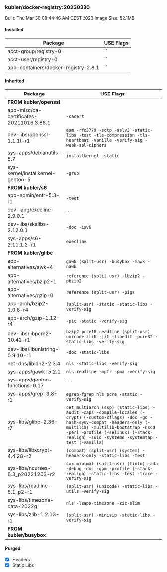 ### kubler/docker-registry:20230330

Built: Thu Mar 30 08:44:46 AM CEST 2023
Image Size: 52.1MB

#### Installed
Package | USE Flags
--------|----------
acct-group/registry-0 | ``
acct-user/registry-0 | ``
app-containers/docker-registry-2.8.1 | ``
#### Inherited
Package | USE Flags
--------|----------
**FROM kubler/openssl** |
app-misc/ca-certificates-20211016.3.88.1 | `-cacert`
dev-libs/openssl-1.1.1t-r1 | `asm -rfc3779 -sctp -sslv3 -static-libs -test -tls-compression -tls-heartbeat -vanilla -verify-sig -weak-ssl-ciphers`
sys-apps/debianutils-5.7 | `installkernel -static`
sys-kernel/installkernel-gentoo-5 | `-grub`
**FROM kubler/s6** |
app-admin/entr-5.3-r1 | `-test`
dev-lang/execline-2.9.0.1 | ``
dev-libs/skalibs-2.12.0.1 | `-doc -ipv6`
sys-apps/s6-2.11.1.2-r1 | `execline`
**FROM kubler/glibc** |
app-alternatives/awk-4 | `gawk (split-usr) -busybox -mawk -nawk`
app-alternatives/bzip2-1 | `reference (split-usr) -lbzip2 -pbzip2`
app-alternatives/gzip-0 | `reference (split-usr) -pigz`
app-arch/bzip2-1.0.8-r4 | `(split-usr) -static -static-libs -verify-sig`
app-arch/gzip-1.12-r4 | `-pic -static -verify-sig`
dev-libs/libpcre2-10.42-r1 | `bzip2 pcre16 readline (split-usr) unicode zlib -jit -libedit -pcre32 -static-libs -verify-sig`
dev-libs/libunistring-0.9.10-r1 | `-doc -static-libs`
net-dns/libidn2-2.3.4 | `nls -static-libs -verify-sig`
sys-apps/gawk-5.2.1 | `nls readline -mpfr -pma -verify-sig`
sys-apps/gentoo-functions-0.17 | ``
sys-apps/grep-3.8-r1 | `egrep-fgrep nls pcre -static -verify-sig`
sys-libs/glibc-2.36-r7 | `cet multiarch (ssp) (static-libs) -audit -caps -compile-locales (-crypt) (-custom-cflags) -doc -gd -hash-sysv-compat -headers-only (-multilib) -multilib-bootstrap -nscd -perl -profile (-selinux) (-stack-realign) -suid -systemd -systemtap -test (-vanilla)`
sys-libs/libxcrypt-4.4.28-r2 | `(compat) (split-usr) (system) -headers-only -static-libs -test`
sys-libs/ncurses-6.3_p20221203-r2 | `cxx minimal (split-usr) (tinfo) -ada -debug -doc -gpm -profile (-stack-realign) -static-libs -test -trace -verify-sig`
sys-libs/readline-8.1_p2-r1 | `(split-usr) (unicode) -static-libs -utils -verify-sig`
sys-libs/timezone-data-2022g | `nls -leaps-timezone -zic-slim`
sys-libs/zlib-1.2.13-r1 | `(split-usr) -minizip -static-libs -verify-sig`
**FROM kubler/busybox** |
#### Purged
- [x] Headers
- [x] Static Libs
